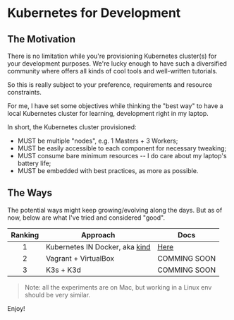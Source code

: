 
# Kubernetes for Development


## The Motivation

There is no limitation while you're provisioning Kubernetes cluster(s) for your development purposes. We're lucky enough to have such a diversified community where offers all kinds of cool tools and well-written tutorials.

So this is really subject to your preference, requirements and resource constraints.

For me, I have set some objectives while thinking the "best way" to have a local Kubernetes cluster for learning, development right in my laptop.

In short, the Kubernetes cluster provisioned:
- MUST be multiple "nodes", e.g. 1 Masters + 3 Workers;
- MUST be easily accessible to each component for necessary tweaking;
- MUST consume bare minimum resources -- I do care about my laptop's battery life;
- MUST be embedded with best practices, as more as possible.


## The Ways

The potential ways might keep growing/evolving along the days.
But as of now, below are what I've tried and considered "good".

| Ranking | Approach | Docs |
| :-----: | -------- | -------- |
| 1       | Kubernetes IN Docker, aka [kind](https://github.com/kubernetes-sigs/kind) | [Here](README-KIND.md) |
| 2       | Vagrant + VirtualBox | COMMING SOON |
| 3       | K3s + K3d | COMMING SOON |

> Note: all the experiments are on Mac, but working in a Linux env should be very similar.

Enjoy!

